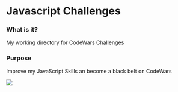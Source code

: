 # Javascript Challenges
<h3>What is it?</h3>
<p>My working directory for CodeWars Challenges</p>

<h3>Purpose</h3>
<p>Improve my JavaScript Skills an become a black belt on CodeWars</p>
<img src="https://c.tenor.com/GfSX-u7VGM4AAAAM/coding.gif">
